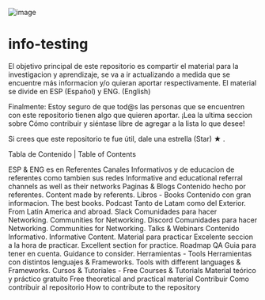 ![image](https://user-images.githubusercontent.com/74476957/174898776-3f377fc0-3260-43cc-b4bd-d45f3e7399f2.png)


# info-testing
El objetivo principal de este repositorio es compartir el material para la investigacion y aprendizaje, se va a ir actualizando a medida que se encuentre más informacion y/o quieran aportar respectivamente. El material se divide en ESP (Español) y ENG. (English)

Finalmente: Estoy seguro de que tod@s las personas que se encuentren con este repositorio tienen algo que quieren aportar. 
¡Lea la ultima seccion sobre Cómo contribuir y siéntase libre de agregar a la lista lo que desee!

Si crees que este repositorio te fue útil, dale una estrella (Star) ★ .

Tabla de Contenido | Table of Contents

ESP & ENG	es	en
Referentes	Canales Informativos y de educacion de referentes como tambien sus redes	Informative and educational referral channels as well as their networks
Paginas & Blogs	Contenido hecho por referentes.	Content made by referents.
Libros - Books	Contenido con gran informacion.	The best books.
Podcast	Tanto de Latam como del Exterior.	From Latin America and abroad.
Slack	Comunidades para hacer Networking.	Communities for Networking.
Discord	Comunidades para hacer Networking.	Communities for Networking.
Talks & Webinars	Contenido Informativo.	Informative Content.
Material para practicar	Excelente seccion a la hora de practicar.	Excellent section for practice.
Roadmap QA	Guia para tener en cuenta.	Guidance to consider.
Herramientas - Tools	Herramientas con distintos lenguajes & Frameworks.	Tools with different languages & Frameworks.
Cursos & Tutoriales - Free Courses & Tutorials	Material teórico y práctico gratuito	Free theoretical and practical material
Contribuir	Como contribuir al repositorio	How to contribute to the repository
